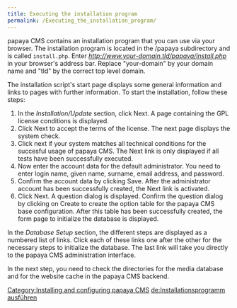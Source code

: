 ```yaml
---
title: Executing the installation program
permalink: /Executing_the_installation_program/
---
```


papaya CMS contains an installation program that you can use via your browser. The installation program is located in the /papaya subdirectory and is called `install.php`. Enter *<http://www.your-domain.tld/papaya/install.php>* in your browser's address bar. Replace "your-domain" by your domain name and "tld" by the correct top level domain.

The installation script's start page displays some general information and links to pages with further information. To start the installation, follow these steps:

1.  In the *Installation/Update* section, click Next. A page containing the GPL license conditions is displayed.
2.  Click Next to accept the terms of the license. The next page displays the system check.
3.  Click next if your system matches all technical conditions for the succesful usage of papaya CMS. The Next link is only displayed if all tests have been successfully executed.
4.  Now enter the account data for the default administrator. You need to enter login name, given name, surname, email address, and password.
5.  Confirm the account data by clicking Save. After the administrator account has been successfully created, the Next link is activated.
6.  Click Next. A question dialog is displayed. Confirm the question dialog by clicking on Create to create the option table for the papaya CMS base configuration. After this table has been successfully created, the form page to initialize the database is displayed.

In the *Database Setup* section, the different steps are displayed as a numbered list of links. Click each of these links one after the other for the necessary steps to initialize the database. The last link will take you directly to the papaya CMS administration interface.

In the next step, you need to check the directories for the media database and for the website cache in the papaya CMS backend.

[Category:Installing and configuring papaya CMS](/Category:Installing_and_configuring_papaya_CMS "wikilink") [de:Installationsprogramm ausführen](/de:Installationsprogramm_ausführen "wikilink")